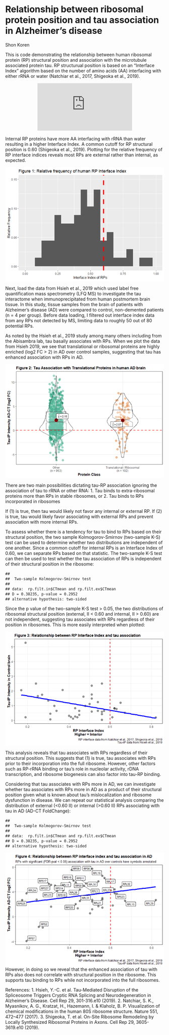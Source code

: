 Relationship between ribosomal protein position and tau association in
Alzheimer’s disease
================
Shon Koren

This is code demonstrating the relationship between human ribosomal
protein (RP) structural position and association with the microtubule
associated protein tau. RP structurual position is based on an
“Interface Index” algorithm based on the number of amino acids (AA)
interfacing with either rRNA or water (Natchiar et al., 2017, Shigeoka
et al., 2019).  

<center>

  
![InterfaceIndex = \\displaystyle \\frac{{\\sum
AA}\_{rRNA}}{\\sum(AA\_{rRNA}+AA\_{water})}](https://latex.codecogs.com/png.latex?InterfaceIndex%20%3D%20%5Cdisplaystyle%20%5Cfrac%7B%7B%5Csum%20AA%7D_%7BrRNA%7D%7D%7B%5Csum%28AA_%7BrRNA%7D%2BAA_%7Bwater%7D%29%7D
"InterfaceIndex = \\displaystyle \\frac{{\\sum AA}_{rRNA}}{\\sum(AA_{rRNA}+AA_{water})}")  

</center>

Internal RP proteins have more AA interfacing with rRNA than water
resulting in a higher Interface Index. A common cutoff for RP structural
position is 0.60 (Shigeoka et al., 2019). Plotting for the relative
frequency of RP interface indices reveals most RPs are external rather
than internal, as expected.

<img src="test_tex_files/figure-gfm/unnamed-chunk-1-1.png" style="display: block; margin: auto;" />

Next, load the data from Hsieh et al., 2019 which used label free
quantification mass spectrometry (LFQ MS) to investigate the tau
interactome when immunoprecipitated from human postmortem brain tissue.
In this study, tissue samples from the brain of patients with
Alzheimer’s disease (AD) were compared to control, non-demented
patients (n = 4 per group). Before data loading, I filtered out
interface index data from any RPs not detected by MS, limiting data to
roughly 50 out of 80 potential RPs.

As noted by the Hsieh et al., 2019 study among many others including
from the Abisambra lab, tau basally associates with RPs. When we plot
the data from Hsieh 2019, we see that translational or ribosomal
proteins are highly enriched (log2 FC \> 2) in AD over control samples,
suggesting that tau has enhanced association with RPs in AD.

<img src="test_tex_files/figure-gfm/unnamed-chunk-4-1.png" style="display: block; margin: auto;" />

There are two main possibilities dictating tau-RP association ignoring
the association of tau to rRNA or other RNA: 1. Tau binds to
extra-ribosomal proteins more than RPs in stable ribosomes, or 2. Tau
binds to RPs incorporated in ribosomes

If (1) is true, then tau would likely not favor any internal or external
RP. If (2) is true, tau would likely favor associating with external RPs
and prevent association with more internal RPs.

To assess whether there is a tendency for tau to bind to RPs based on
their structural position, the two sample Kolmogorov-Smirnov (two-sample
K-S) test can be used to determine whether two distributions are
independent of one another. Since a common cutoff for internal RPs is an
Interface Index of 0.60, we can separate RPs based on that statistic.
The two-sample K-S test can then be used to test whether the tau
association of RPs is independent of their structural position in the
ribosome:

    ## 
    ##  Two-sample Kolmogorov-Smirnov test
    ## 
    ## data:  rp.filt.in$CTmean and rp.filt.ex$CTmean
    ## D = 0.38235, p-value = 0.2952
    ## alternative hypothesis: two-sided

Since the p value of the two-sample K-S test \> 0.05, the two
distributions of ribosomal structural position (external, II \< 0.60 and
internal, II \> 0.60) are not independent, suggesting tau associates
with RPs regardless of their position in ribosomes. This is more easily
interpreted when plotted:

<img src="test_tex_files/figure-gfm/unnamed-chunk-6-1.png" style="display: block; margin: auto;" />

This analysis reveals that tau associates with RPs regardless of their
structural position. This suggests that (1) is true, tau associates with
RPs prior to their incorporation into the full ribosome. However, other
factors such as RP-rRNA binding or tau’s role in nucleolar activity,
rDNA transcription, and ribosome biogenesis can also factor into tau-RP
binding.

Considering that tau associates with RPs more in AD, we can investigate
whether tau associates with RPs more in AD as a product of their
structural position given what is known about tau’s mislocalization and
ribosome dysfunction in disease. We can repeat our statistical analysis
comparing the distribution of external (\<0.60 II) or internal (\>0.60
II) RPs associating with tau in AD (AD-CT FoldChange):

    ## 
    ##  Two-sample Kolmogorov-Smirnov test
    ## 
    ## data:  rp.filt.in$CTmean and rp.filt.ex$CTmean
    ## D = 0.38235, p-value = 0.2952
    ## alternative hypothesis: two-sided

<img src="test_tex_files/figure-gfm/unnamed-chunk-7-1.png" style="display: block; margin: auto;" />
However, in doing so we reveal that the enhanced association of tau with
RPs also does not correlate with structural position in the ribosome.
This supports tau binding to RPs while not incorporated into the full
ribosomes.

References: 1. Hsieh, Y.-C. et al. Tau-Mediated Disruption of the
Spliceosome Triggers Cryptic RNA Splicing and Neurodegeneration in
Alzheimer’s Disease. Cell Rep 29, 301-316.e10 (2019). 2. Natchiar, S.
K., Myasnikov, A. G., Kratzat, H., Hazemann, I. & Klaholz, B. P.
Visualization of chemical modifications in the human 80S ribosome
structure. Nature 551, 472–477 (2017). 3. Shigeoka, T. et al. On-Site
Ribosome Remodeling by Locally Synthesized Ribosomal Proteins in Axons.
Cell Rep 29, 3605-3619.e10 (2019).
